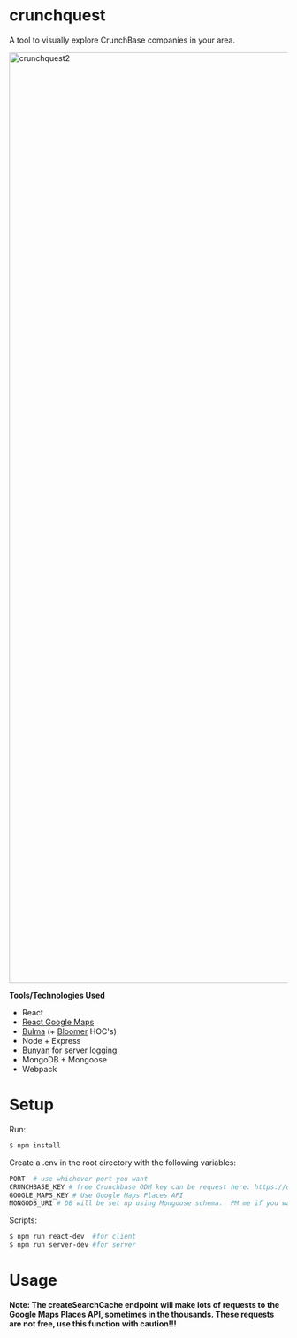 # crunchquest
A tool to visually explore CrunchBase companies in your area.

<img width="1680" alt="crunchquest2" src="https://user-images.githubusercontent.com/15896597/43022949-b878df90-8c2e-11e8-9321-769839f98513.png">

**Tools/Technologies Used**

* React
* [React Google Maps](https://tomchentw.github.io/react-google-maps/#introduction)
* [Bulma](https://bulma.io/documentation/overview/) (+ [Bloomer](https://bloomer.js.org/#/documentation/overview/start) HOC's)
* Node + Express
* [Bunyan](https://www.npmjs.com/package/bunyan) for server logging
* MongoDB + Mongoose
* Webpack

# Setup
Run:
```sh
$ npm install

```

Create a .env in the root directory with the following variables:

```sh
PORT  # use whichever port you want
CRUNCHBASE_KEY # free Crunchbase ODM key can be request here: https://data.crunchbase.com/docs/open-data-map
GOOGLE_MAPS_KEY # Use Google Maps Places API
MONGODB_URI # DB will be set up using Mongoose schema.  PM me if you want access to MLab deployment
```
Scripts:
```sh
$ npm run react-dev  #for client
$ npm run server-dev #for server 

```
# Usage

**Note: The createSearchCache endpoint will make lots of requests to the Google Maps Places API, sometimes in the thousands.  These requests are not free, use this function with caution!!!**
